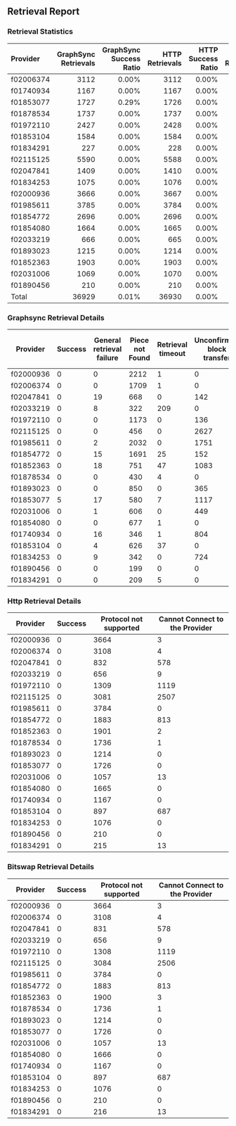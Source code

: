 ## Retrieval Report
### Retrieval Statistics
| Provider  | GraphSync Retrievals | GraphSync Success Ratio | HTTP Retrievals | HTTP Success Ratio | Bitswap Retrievals | Bitswap Success Ratio |
| :-------- | -------------------: | ----------------------: | --------------: | -----------------: | -----------------: | --------------------: |
| f02006374 |                 3112 |                   0.00% |            3112 |              0.00% |               3112 |                 0.00% |
| f01740934 |                 1167 |                   0.00% |            1167 |              0.00% |               1167 |                 0.00% |
| f01853077 |                 1727 |                   0.29% |            1726 |              0.00% |               1726 |                 0.00% |
| f01878534 |                 1737 |                   0.00% |            1737 |              0.00% |               1737 |                 0.00% |
| f01972110 |                 2427 |                   0.00% |            2428 |              0.00% |               2427 |                 0.00% |
| f01853104 |                 1584 |                   0.00% |            1584 |              0.00% |               1584 |                 0.00% |
| f01834291 |                  227 |                   0.00% |             228 |              0.00% |                229 |                 0.00% |
| f02115125 |                 5590 |                   0.00% |            5588 |              0.00% |               5590 |                 0.00% |
| f02047841 |                 1409 |                   0.00% |            1410 |              0.00% |               1409 |                 0.00% |
| f01834253 |                 1075 |                   0.00% |            1076 |              0.00% |               1076 |                 0.00% |
| f02000936 |                 3666 |                   0.00% |            3667 |              0.00% |               3667 |                 0.00% |
| f01985611 |                 3785 |                   0.00% |            3784 |              0.00% |               3784 |                 0.00% |
| f01854772 |                 2696 |                   0.00% |            2696 |              0.00% |               2696 |                 0.00% |
| f01854080 |                 1664 |                   0.00% |            1665 |              0.00% |               1666 |                 0.00% |
| f02033219 |                  666 |                   0.00% |             665 |              0.00% |                665 |                 0.00% |
| f01893023 |                 1215 |                   0.00% |            1214 |              0.00% |               1214 |                 0.00% |
| f01852363 |                 1903 |                   0.00% |            1903 |              0.00% |               1903 |                 0.00% |
| f02031006 |                 1069 |                   0.00% |            1070 |              0.00% |               1070 |                 0.00% |
| f01890456 |                  210 |                   0.00% |             210 |              0.00% |                210 |                 0.00% |
| Total     |                36929 |                   0.01% |           36930 |              0.00% |              36932 |                 0.00% |

### Graphsync Retrieval Details
| Provider  | Success | General retrieval failure | Piece not Found | Retrieval timeout | Unconfirmed block transfer | Cannot Connect to the Provider | Retrieval rejected | Deal state missing |
| --------- | ------- | ------------------------- | --------------- | ----------------- | -------------------------- | ------------------------------ | ------------------ | ------------------ |
| f02000936 | 0       | 0                         | 2212            | 1                 | 0                          | 3                              | 1450               | 0                  |
| f02006374 | 0       | 0                         | 1709            | 1                 | 0                          | 4                              | 1398               | 0                  |
| f02047841 | 0       | 19                        | 668             | 0                 | 142                        | 580                            | 0                  | 0                  |
| f02033219 | 0       | 8                         | 322             | 209               | 0                          | 10                             | 0                  | 117                |
| f01972110 | 0       | 0                         | 1173            | 0                 | 136                        | 1118                           | 0                  | 0                  |
| f02115125 | 0       | 0                         | 456             | 0                 | 2627                       | 2507                           | 0                  | 0                  |
| f01985611 | 0       | 2                         | 2032            | 0                 | 1751                       | 0                              | 0                  | 0                  |
| f01854772 | 0       | 15                        | 1691            | 25                | 152                        | 812                            | 1                  | 0                  |
| f01852363 | 0       | 18                        | 751             | 47                | 1083                       | 4                              | 0                  | 0                  |
| f01878534 | 0       | 0                         | 430             | 4                 | 0                          | 1                              | 1302               | 0                  |
| f01893023 | 0       | 0                         | 850             | 0                 | 365                        | 0                              | 0                  | 0                  |
| f01853077 | 5       | 17                        | 580             | 7                 | 1117                       | 1                              | 0                  | 0                  |
| f02031006 | 0       | 1                         | 606             | 0                 | 449                        | 13                             | 0                  | 0                  |
| f01854080 | 0       | 0                         | 677             | 1                 | 0                          | 0                              | 986                | 0                  |
| f01740934 | 0       | 16                        | 346             | 1                 | 804                        | 0                              | 0                  | 0                  |
| f01853104 | 0       | 4                         | 626             | 37                | 0                          | 688                            | 229                | 0                  |
| f01834253 | 0       | 9                         | 342             | 0                 | 724                        | 0                              | 0                  | 0                  |
| f01890456 | 0       | 0                         | 199             | 0                 | 0                          | 0                              | 11                 | 0                  |
| f01834291 | 0       | 0                         | 209             | 5                 | 0                          | 13                             | 0                  | 0                  |

### Http Retrieval Details
| Provider  | Success | Protocol not supported | Cannot Connect to the Provider |
| --------- | ------- | ---------------------- | ------------------------------ |
| f02000936 | 0       | 3664                   | 3                              |
| f02006374 | 0       | 3108                   | 4                              |
| f02047841 | 0       | 832                    | 578                            |
| f02033219 | 0       | 656                    | 9                              |
| f01972110 | 0       | 1309                   | 1119                           |
| f02115125 | 0       | 3081                   | 2507                           |
| f01985611 | 0       | 3784                   | 0                              |
| f01854772 | 0       | 1883                   | 813                            |
| f01852363 | 0       | 1901                   | 2                              |
| f01878534 | 0       | 1736                   | 1                              |
| f01893023 | 0       | 1214                   | 0                              |
| f01853077 | 0       | 1726                   | 0                              |
| f02031006 | 0       | 1057                   | 13                             |
| f01854080 | 0       | 1665                   | 0                              |
| f01740934 | 0       | 1167                   | 0                              |
| f01853104 | 0       | 897                    | 687                            |
| f01834253 | 0       | 1076                   | 0                              |
| f01890456 | 0       | 210                    | 0                              |
| f01834291 | 0       | 215                    | 13                             |

### Bitswap Retrieval Details
| Provider  | Success | Protocol not supported | Cannot Connect to the Provider |
| --------- | ------- | ---------------------- | ------------------------------ |
| f02000936 | 0       | 3664                   | 3                              |
| f02006374 | 0       | 3108                   | 4                              |
| f02047841 | 0       | 831                    | 578                            |
| f02033219 | 0       | 656                    | 9                              |
| f01972110 | 0       | 1308                   | 1119                           |
| f02115125 | 0       | 3084                   | 2506                           |
| f01985611 | 0       | 3784                   | 0                              |
| f01854772 | 0       | 1883                   | 813                            |
| f01852363 | 0       | 1900                   | 3                              |
| f01878534 | 0       | 1736                   | 1                              |
| f01893023 | 0       | 1214                   | 0                              |
| f01853077 | 0       | 1726                   | 0                              |
| f02031006 | 0       | 1057                   | 13                             |
| f01854080 | 0       | 1666                   | 0                              |
| f01740934 | 0       | 1167                   | 0                              |
| f01853104 | 0       | 897                    | 687                            |
| f01834253 | 0       | 1076                   | 0                              |
| f01890456 | 0       | 210                    | 0                              |
| f01834291 | 0       | 216                    | 13                             |
